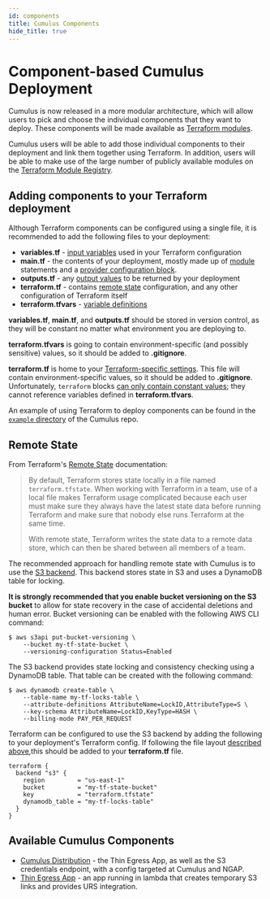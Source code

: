 ```yaml
---
id: components
title: Cumulus Components
hide_title: true
---
```


# Component-based Cumulus Deployment

Cumulus is now released in a more modular architecture, which will allow users to
pick and choose the individual components that they want to deploy. These
components will be made available as [Terraform modules](https://www.terraform.io/docs/modules/index.html).

Cumulus users will be able to add those individual components to their
deployment and link them together using Terraform. In addition, users will be
able to make use of the large number of publicly available modules on the [Terraform Module Registry](https://registry.terraform.io/).

## Adding components to your Terraform deployment

Although Terraform components can be configured using a single file, it is recommended to
add the following files to your deployment:

* **variables.tf** - [input variables](https://www.terraform.io/docs/configuration/variables.html)
  used in your Terraform configuration
* **main.tf** - the contents of your deployment, mostly made up of
  [module](https://www.terraform.io/docs/configuration/modules.html#calling-a-child-module)
  statements and a
  [provider configuration block](https://www.terraform.io/docs/configuration/providers.html#provider-configuration).
* **outputs.tf** - any [output values](https://www.terraform.io/docs/configuration/outputs.html)
  to be returned by your deployment
* **terraform.tf** - contains [remote state](#remote-state) configuration, and
  any other configuration of Terraform itself
* **terraform.tfvars** -
  [variable definitions](https://www.terraform.io/docs/configuration/variables.html#variable-definitions-tfvars-files)

**variables.tf**, **main.tf**, and **outputs.tf** should be stored in version
control, as they will be constant no matter what environment you are deploying
to.

**terraform.tfvars** is going to contain environment-specific (and possibly
sensitive) values, so it should be added to **.gitignore**.

**terraform.tf** is home to your
[Terraform-specific settings](https://www.terraform.io/docs/configuration/terraform.html).
This file will contain environment-specific values, so it should be added to
**.gitignore**. Unfortunately, `terraform` blocks
[can only contain constant values](https://www.terraform.io/docs/configuration/terraform.html#terraform-block-syntax);
they cannot reference variables defined in **terraform.tfvars**.

An example of using Terraform to deploy components can be found in the [`example` directory](https://github.com/nasa/cumulus/tree/master/example)
of the Cumulus repo.

## Remote State

From Terraform's [Remote State](https://www.terraform.io/docs/state/remote.html)
documentation:

> By default, Terraform stores state locally in a file named `terraform.tfstate`.
> When working with Terraform in a team, use of a local file makes Terraform
> usage complicated because each user must make sure they always have the latest
> state data before running Terraform and make sure that nobody else runs
> Terraform at the same time.
>
> With remote state, Terraform writes the state data to a remote data store,
> which can then be shared between all members of a team.

The recommended approach for handling remote state with Cumulus is to use the [S3 backend](https://www.terraform.io/docs/backends/types/s3.html).
This backend stores state in S3 and uses a DynamoDB table for locking.

**It is strongly recommended that you enable bucket versioning on the S3 bucket** to
allow for state recovery in the case of accidental deletions and human error.
Bucket versioning can be enabled with the following AWS CLI command:

```shell
$ aws s3api put-bucket-versioning \
    --bucket my-tf-state-bucket \
    --versioning-configuration Status=Enabled
```

The S3 backend provides state locking and consistency checking using a DynamoDB
table. That table can be created with the following command:

```shell
$ aws dynamodb create-table \
    --table-name my-tf-locks-table \
    --attribute-definitions AttributeName=LockID,AttributeType=S \
    --key-schema AttributeName=LockID,KeyType=HASH \
    --billing-mode PAY_PER_REQUEST
```

Terraform can be configured to use the S3 backend by adding the following to
your deployment's Terraform config. If following the file layout [described above](#adding-terraform-to-your-deployment),this should be added to your **terraform.tf** file.

```hcl
terraform {
  backend "s3" {
    region         = "us-east-1"
    bucket         = "my-tf-state-bucket"
    key            = "terraform.tfstate"
    dynamodb_table = "my-tf-locks-table"
  }
}
```

## Available Cumulus Components

* [Cumulus Distribution](./distribution_component) - the Thin Egress App, as
  well as the S3 credentials endpoint, with a config targeted at Cumulus and
  NGAP.
* [Thin Egress App](./thin_egress_app) - an app running in lambda that creates
  temporary S3 links and provides URS integration.
